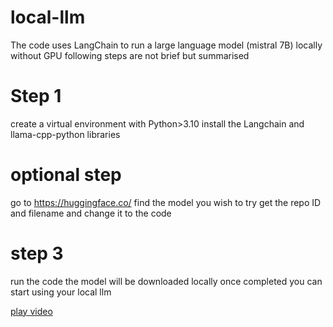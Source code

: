 # local-llm
The code uses LangChain to run a large language model (mistral 7B) locally without GPU following 
steps are not brief but summarised
# Step 1 
create a virtual environment with Python>3.10
install the Langchain and llama-cpp-python libraries
# optional step  
go to https://huggingface.co/ find the model you wish to try get the repo ID and filename and change it to the code
# step 3
run the code 
the model will be downloaded locally once completed you can start using your local llm


[play video](https://github.com/HavocJames/local-llm/assets/124689464/308f7228-486f-45b5-9d7d-cd77b9f09edb)
